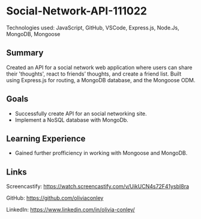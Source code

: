 # Social-Network-API-111022

Technologies used: JavaScript, GitHub, VSCode, Express.js, Node.Js, MongoDB, Mongoose 

## Summary 

Created an API for a social network web application where users can share their 'thoughts', react to friends’ thoughts, and create a friend list. Built using Express.js for routing, a MongoDB database, and the Mongoose ODM.

## Goals 

* Successfully create API for an social networking site. 
* Implement a NoSQL database with MongoDb.  

## Learning Experience

* Gained further profficiency in working with Mongoose and MongoDB.  

## Links

Screencastify: https://watch.screencastify.com/v/UikUCN4s72F41ysbI8ra

GitHub: https://github.com/oliviaconley

LinkedIn: https://www.linkedin.com/in/olivia-conley/